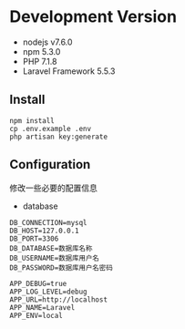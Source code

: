 # Development Version

* nodejs v7.6.0
* npm 5.3.0
* PHP 7.1.8
* Laravel Framework 5.5.3

## Install

```
npm install
cp .env.example .env
php artisan key:generate
```

## Configuration
修改一些必要的配置信息
* database
```
DB_CONNECTION=mysql
DB_HOST=127.0.0.1
DB_PORT=3306
DB_DATABASE=数据库名称
DB_USERNAME=数据库用户名
DB_PASSWORD=数据库用户名密码
```

```
APP_DEBUG=true
APP_LOG_LEVEL=debug
APP_URL=http://localhost
APP_NAME=Laravel
APP_ENV=local
```
